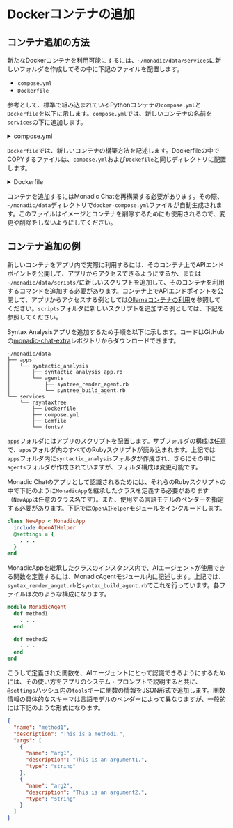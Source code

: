 # Dockerコンテナの追加

## コンテナ追加の方法

新たなDockerコンテナを利用可能にするには、`~/monadic/data/services`に新しいフォルダを作成してその中に下記のファイルを配置します。

- `compose.yml`
- `Dockerfile`

参考として、標準で組み込まれているPythonコンテナの`compose.yml`と`Dockerfile`を以下に示します。`compose.yml`では、新しいコンテナの名前を`services`の下に追加します。

<details>
<summary>compose.yml</summary>

[compose.yml](https://raw.githubusercontent.com/yohasebe/monadic-chat/main/docker/services/python/compose.yml ':include :type=code')

</details>

`Dockerfile`では、新しいコンテナの構築方法を記述します。Dockerfileの中でCOPYするファイルは、`compose.yml`および`Dockefile`と同じディレクトリに配置します。

<details>
<summary>Dockerfile</summary>

[Dockerfile](https://raw.githubusercontent.com/yohasebe/monadic-chat/main/docker/services/python/Dockerfile ':include :type=code dockerfile')

</details>

コンテナを追加するにはMonadic Chatを再構築する必要があります。その際、`~/monadic/data`ディレクトリで`docker-compose.yml`ファイルが自動生成されます。このファイルはイメージとコンテナを削除するためにも使用されるので、変更や削除をしないようにしてください。

## コンテナ追加の例

新しいコンテナをアプリ内で実際に利用するには、そのコンテナ上でAPIエンドポイントを公開して、アプリからアクセスできるようにするか、または`~/monadic/data/scripts/`に新しいスクリプトを追加して、そのコンテナを利用するコマンドを追加する必要があります。コンテナ上でAPIエンドポイントを公開して、アプリからアクセスする例としては[Ollamaコンテナの利用](/ja/ollama.md)を参照してください。`scripts`フォルダに新しいスクリプトを追加する例としては、下記を参照してください。


Syntax Analysisアプリを追加するため手順を以下に示します。コードはGitHubの[monadic-chat-extra](https://github.com/yohasebe/monadic-chat-extra)レポジトリからダウンロードできます。

```
~/monadic/data
├── apps
│   └── syntactic_analysis
│       ├── syntactic_analysis_app.rb
│       └── agents
│           ├── syntree_render_agent.rb
│           └── syntree_build_agent.rb
└── services
    └── rsyntaxtree
        ├── Dockerfile
        ├── compose.yml
        ├── Gemfile
        └── fonts/
```

`apps`フォルダにはアプリのスクリプトを配置します。サブフォルダの構成は任意で、`apps`フォルダ内のすべてのRubyスクリプトが読み込まれます。上記では`apps`フォルダ内に`syntactic_analysis`フォルダが作成され、さらにその中に`agents`フォルダが作成されていますが、フォルダ構成は変更可能です。

Monadic Chatのアプリとして認識されるためには、それらのRubyスクリプトの中で下記のように`MonadicApp`を継承したクラスを定義する必要があります（`NewApp`は任意のクラス名です）。また、使用する言語モデルのベンターを指定する必要があります。下記では`OpenAIHelper`モジュールをインクルードします。

```ruby
class NewApp < MonadicApp
  include OpenAIHelper
  @settings = {
    . . .
  }
end
```

MonadicAppを継承したクラスのインスタンス内で、AIエージェントが使用できる関数を定義するには、MonadicAgentモジュール内に記述します。上記では、`syntax_render_anget.rb`と`syntax_build_agent.rb`でこれを行っています。各ファイルは次のような構成になります。

```ruby
module MonadicAgent
  def method1
    . . .
  end

  def method2
    . . .
  end
end
```

こうして定義された関数を、AIエージェントにとって認識できるようにするためには、その使い方をアプリのシステム・プロンプトで説明すると共に、`@settings`ハッシュ内の`tools`キーに関数の情報をJSON形式で追加します。関数情報の具体的なスキーマは言語モデルのベンダーによって異なりますが、一般的には下記のような形式になります。

```JSON
{
  "name": "method1",
  "description": "This is a method1.",
  "args": [
    {
      "name": "arg1",
      "description": "This is an argument1.",
      "type": "string"
    },
    {
      "name": "arg2",
      "description": "This is an argument2.",
      "type": "string"
    }
  ]
}
```

